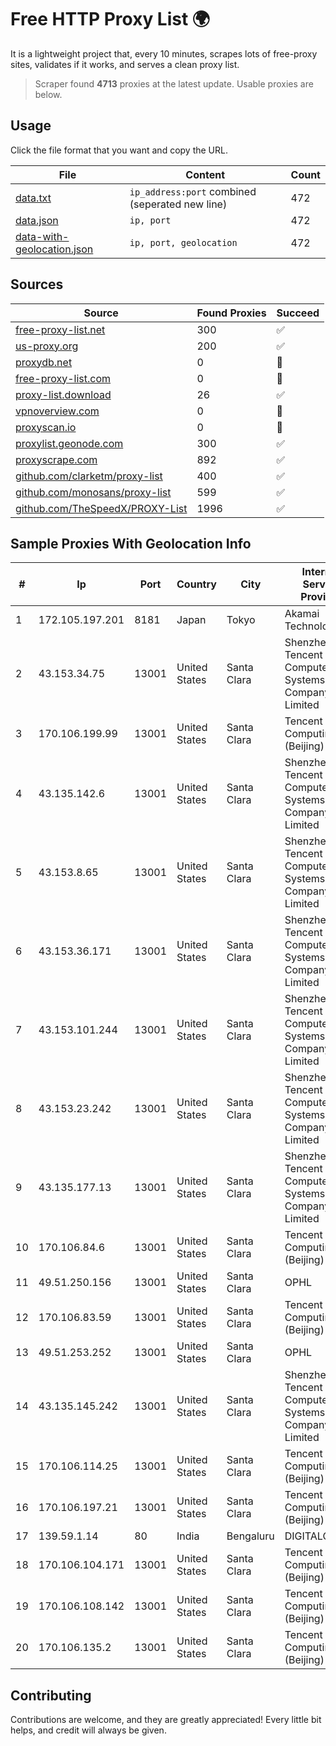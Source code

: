 
# Free HTTP Proxy List 🌍

It is a lightweight project that, every 10 minutes, scrapes lots of free-proxy sites, validates if it works, and serves a clean proxy list.


> Scraper found **4713** proxies at the latest update. Usable proxies are below.

## Usage

Click the file format that you want and copy the URL.


|File|Content|Count|
|----|-------|-----|
|[data.txt](https://raw.githubusercontent.com/themiralay/Proxy-List-World/master/data.txt)|`ip_address:port` combined (seperated new line)|472|
|[data.json](https://raw.githubusercontent.com/themiralay/Proxy-List-World/master/data.json)|`ip, port`|472|
|[data-with-geolocation.json](https://raw.githubusercontent.com/themiralay/Proxy-List-World/master/data-with-geolocation.json)|`ip, port, geolocation`|472|

## Sources

|Source|Found Proxies|Succeed|
|------|-------------|-------|
|[free-proxy-list.net](https://free-proxy-list.net)|300|✅|
|[us-proxy.org](https://www.us-proxy.org)|200|✅|
|[proxydb.net](http://proxydb.net)|0|🚫|
|[free-proxy-list.com](https://free-proxy-list.com/?page=&port=&type%5B%5D=http&type%5B%5D=https&up_time=0&search=Search)|0|🚫|
|[proxy-list.download](https://www.proxy-list.download/HTTP)|26|✅|
|[vpnoverview.com](https://vpnoverview.com/privacy/anonymous-browsing/free-proxy-servers)|0|🚫|
|[proxyscan.io](https://www.proxyscan.io)|0|🚫|
|[proxylist.geonode.com](https://proxylist.geonode.com/api/proxy-list?limit=300&page=1&sort_by=lastChecked&sort_type=desc&protocols=http,https)|300|✅|
|[proxyscrape.com](https://api.proxyscrape.com/v2/?request=displayproxies&protocol=http&timeout=10000&country=all&ssl=all&anonymity=all)|892|✅|
|[github.com/clarketm/proxy-list](https://raw.githubusercontent.com/clarketm/proxy-list/master/proxy-list-raw.txt)|400|✅|
|[github.com/monosans/proxy-list](https://raw.githubusercontent.com/monosans/proxy-list/main/proxies/http.txt)|599|✅|
|[github.com/TheSpeedX/PROXY-List](https://raw.githubusercontent.com/TheSpeedX/PROXY-List/master/http.txt)|1996|✅|


## Sample Proxies With Geolocation Info

|#|Ip|Port|Country|City|Internet Service Provider|
|-|--|----|-------|----|-------------------------|
|1|172.105.197.201|8181|Japan|Tokyo|Akamai Technologies|
|2|43.153.34.75|13001|United States|Santa Clara|Shenzhen Tencent Computer Systems Company Limited|
|3|170.106.199.99|13001|United States|Santa Clara|Tencent Cloud Computing (Beijing) Co|
|4|43.135.142.6|13001|United States|Santa Clara|Shenzhen Tencent Computer Systems Company Limited|
|5|43.153.8.65|13001|United States|Santa Clara|Shenzhen Tencent Computer Systems Company Limited|
|6|43.153.36.171|13001|United States|Santa Clara|Shenzhen Tencent Computer Systems Company Limited|
|7|43.153.101.244|13001|United States|Santa Clara|Shenzhen Tencent Computer Systems Company Limited|
|8|43.153.23.242|13001|United States|Santa Clara|Shenzhen Tencent Computer Systems Company Limited|
|9|43.135.177.13|13001|United States|Santa Clara|Shenzhen Tencent Computer Systems Company Limited|
|10|170.106.84.6|13001|United States|Santa Clara|Tencent Cloud Computing (Beijing) Co|
|11|49.51.250.156|13001|United States|Santa Clara|OPHL|
|12|170.106.83.59|13001|United States|Santa Clara|Tencent Cloud Computing (Beijing) Co|
|13|49.51.253.252|13001|United States|Santa Clara|OPHL|
|14|43.135.145.242|13001|United States|Santa Clara|Shenzhen Tencent Computer Systems Company Limited|
|15|170.106.114.25|13001|United States|Santa Clara|Tencent Cloud Computing (Beijing) Co|
|16|170.106.197.21|13001|United States|Santa Clara|Tencent Cloud Computing (Beijing) Co|
|17|139.59.1.14|80|India|Bengaluru|DIGITALOCEAN|
|18|170.106.104.171|13001|United States|Santa Clara|Tencent Cloud Computing (Beijing) Co|
|19|170.106.108.142|13001|United States|Santa Clara|Tencent Cloud Computing (Beijing) Co|
|20|170.106.135.2|13001|United States|Santa Clara|Tencent Cloud Computing (Beijing) Co|



## Contributing

Contributions are welcome, and they are greatly appreciated! Every
little bit helps, and credit will always be given.

